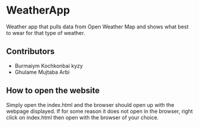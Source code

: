 # WeatherApp
Weather app that pulls data from Open Weather Map and shows what best to wear for that type of weather.

## Contributors
* Burmaiym Kochkonbai kyzy
* Ghulame Mujtaba Arbi

## How to open the website
Simply open the index.html and the browser should open up with the webpage displayed. If for some reason it does not open in the browser, right click on index.html then open with the browser of your choice.
